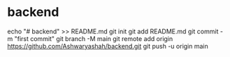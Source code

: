 # backend
echo "# backend" >> README.md
git init
git add README.md
git commit -m "first commit"
git branch -M main
git remote add origin https://github.com/Ashwaryashah/backend.git
git push -u origin main
